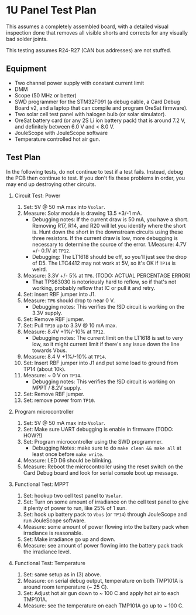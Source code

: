 # 1U Panel Test Plan

This assumes a completely assembled board, with a detailed visual inspection done that removes all visible shorts and corrects for any visually bad solder joints.

This testing assumes R24-R27 (CAN bus addresses) are not stuffed.


## Equipment

- Two channel power supply with constant current limit
- DMM
- Scope (50 MHz or better)
- SWD programmer for the STM32F091 (a debug cable, a Card Debug Board v2, and a laptop that can compile and program OreSat firmware).
- Two solar cell test panel with halogen bulb (or solar simulator).
- OreSat battery card (or any 2S Li ion battery pack) that is around 7.2 V, and definitely between 6.0 V and < 8.0 V.
- JouleScope with JouleScope software
- Temperature controlled hot air gun.

## Test Plan

In the following tests, do not continue to test if a test fails. Instead, debug the PCB then continue to test. If you don't fix these problems in order, you may end up destroying other circuits.
1. Circuit Test: Power
   1. Set: 5V @ 50 mA max into `Vsolar`.
   1. Measure: Solar module is drawing 13.5 +3/-1 mA.
      - Debugging notes: If the current draw is 50 mA, you have a short. Removing R17, R14, and R20 will let you identify where the short is. Hunt down the short in the downstream circuits using these three resistors. If the current draw is low, more debugging is necessary to determine the source of the error.
   1.Measure: 4.7V +/- 0.1V at `TP12`.
      - Debugging: The LT1618 should be off, so you'll just see the drop of D5. The LTC4412 may not work at 5V, so it's OK if `TP14` is weird.
   1. Measure: 3.3V +/- 5% at `TP6`. (TODO: ACTUAL PERCENTAGE ERROR)
      - That TPS63030 is notoriously hard to reflow, so if that's not working, probably reflow that IC or pull it and retry.
   1. Set: insert RBF jumper into J1.
   1. Measure: `TP6` should drop to near 0 V.
      * Debugging notes: This verifies the !SD circuit is working on the 3.3V supply.
   1. Set: Remove RBF jumper.
   1. Set: Pull `TP10` up to 3.3V @ 10 mA max.
   1. Measure: 8.4V +1%/-10% at `TP12`.
      * Debugging notes: The current limit on the LT1618 is set to very low, so it might current limit if there's any issue down the line towards Vbus.
   1. Measure: 8.4 V +1%/-10% at `TP14`.
   1. Set: Insert RBF jumper into J1 and put some load to ground from TP14 (about 10k).
   1. Measure: ~ 0 V on `TP14`.
      * Debugging notes: This verifies the !SD circuit is working on MPPT / 8.2V supply.
   1. Set: Remove RBF jumper.
   1. Set: remove power from `TP10`. 
   
2. Program microcontroller
   1. Set: 5V @ 50 mA max into `Vsolar`.
   1. Set: Make sure UART debugging is enable in firmware (TODO: HOW?!)
   1. Set: Program microcontroller using the SWD programmer.
      * Debugging Notes: make sure to do `make clean && make all` at least once before `make write`.
   1. Measure: LED D6 should be blinking.
   1. Measure: Reboot the microcontroller using the reset switch on the Card Debug board and look for serial console boot up message.

3. Functional Test: MPPT
   1. Set: hookup two cell test panel to `Vsolar`.
   1. Set: Turn on some amount of irradiance on the cell test panel to give it plenty of power to run, like 25% of 1 sun.
   1. Set: hook up battery pack to `Vbus` (or `TP14`) through JouleScope and run JouleScope software.
   1. Measure: some amount of power flowing into the battery pack when irradiance is reasonable.
   1. Set: Make irradiance go up and down.
   1. Measure: see amount of power flowing into the battery pack track the irradiance level.

3. Functional Test: Temperature
   1. Set: same setup as in (3) above.
   1. Measure: on serial debug output, temperature on both TMP101A is around room temperature (~ 25 C).
   1. Set: Adjust hot air gun down to ~ 100 C and apply hot air to each TMP101A.
   1. Measure: see the temperature on each TMP101A go up to ~ 100 C.

   
   
   
   
